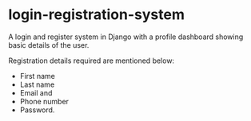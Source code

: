 # login-registration-system
A login and register system in Django with a profile dashboard showing basic details of the user. 

Registration details required are mentioned below:

* First name 
* Last name 
* Email and 
* Phone number 
* Password. 
